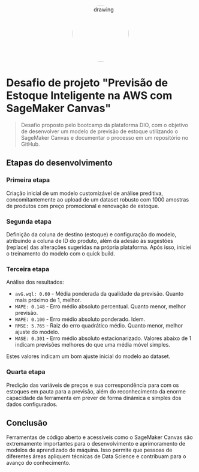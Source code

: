 <div style="text-align: center;"> <img src="https://static-00.iconduck.com/assets.00/aws-icon-1024x1024-runl182z.png" alt="drawing" width="150" style="border-radius:50%; display: block; margin-left: auto; margin-right: auto;"/> </div>

# Desafio de projeto "Previsão de Estoque Inteligente na AWS com SageMaker Canvas"

>Desafio proposto pelo bootcamp da plataforma DIO, com o objetivo de desenvolver um modelo de previsão de estoque utilizando o SageMaker Canvas e documentar o processo em um repositório no GitHub.

## Etapas do desenvolvimento

### Primeira etapa 

Criação inicial de um modelo customizável de análise preditiva, concomitantemente ao upload de um dataset robusto com 1000 amostras de produtos com preço promocional e renovação de estoque.

### Segunda etapa

Definição da coluna de destino (estoque) e configuração do modelo, atribuindo a coluna de ID do produto, além da adesão às sugestões (replace) das alterações sugeridas na própria plataforma. Após isso, iniciei o treinamento do modelo com o quick build.  

### Terceira etapa

Análise dos resultados:
- `avG.wql: 0.60` - Média ponderada da qualidade da previsão. Quanto mais próximo de 1, melhor.
- `MAPE: 0.148` - Erro médio absoluto percentual. Quanto menor, melhor previsão.   
- `WAPE: 0.100` - Erro médio absoluto ponderado. Idem.
- `RMSE: 5.765` - Raiz do erro quadrático médio. Quanto menor, melhor ajuste do modelo.
- `MASE: 0.301` - Erro médio absoluto estacionarizado. Valores abaixo de 1 indicam previsões melhores do que uma média móvel simples.

Estes valores indicam um bom ajuste inicial do modelo ao dataset.

### Quarta etapa

Predição das variáveis de preços e sua correspondência para com os estoques em pauta para a previsão, além do reconhecimento da enorme capacidade da ferramenta em prever de forma dinâmica e simples dos dados configurados.

## Conclusão

Ferramentas de código aberto e acessíveis como o SageMaker Canvas são extremamente importantes para o desenvolvimento e aprimoramento de modelos de aprendizado de máquina. Isso permite que pessoas de diferentes áreas apliquem técnicas de Data Science e contribuam para o avanço do conhecimento.
